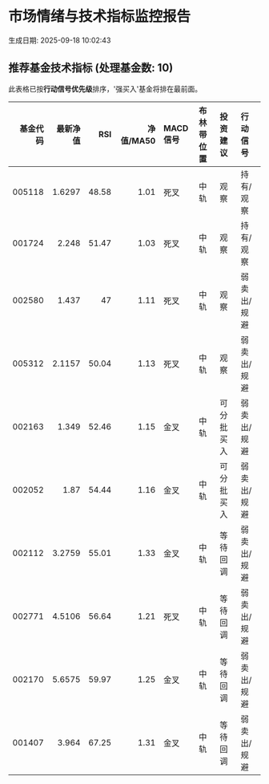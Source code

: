 # 市场情绪与技术指标监控报告

生成日期: 2025-09-18 10:02:43

## 推荐基金技术指标 (处理基金数: 10)
此表格已按**行动信号优先级**排序，'强买入'基金将排在最前面。

|   基金代码 |   最新净值 |   RSI |   净值/MA50 | MACD信号   | 布林带位置   | 投资建议   | 行动信号   |
|-------:|-------:|------:|----------:|:---------|:--------|:-------|:-------|
| 005118 | 1.6297 | 48.58 |      1.01 | 死叉       | 中轨      | 观察     | 持有/观察  |
| 001724 | 2.248  | 51.47 |      1.03 | 死叉       | 中轨      | 观察     | 持有/观察  |
| 002580 | 1.437  | 47    |      1.11 | 死叉       | 中轨      | 观察     | 弱卖出/规避 |
| 005312 | 2.1157 | 50.04 |      1.13 | 死叉       | 中轨      | 观察     | 弱卖出/规避 |
| 002163 | 1.349  | 52.46 |      1.15 | 金叉       | 中轨      | 可分批买入  | 弱卖出/规避 |
| 002052 | 1.87   | 54.44 |      1.16 | 金叉       | 中轨      | 可分批买入  | 弱卖出/规避 |
| 002112 | 3.2759 | 55.01 |      1.33 | 金叉       | 中轨      | 等待回调   | 弱卖出/规避 |
| 002771 | 4.5106 | 56.64 |      1.21 | 死叉       | 中轨      | 等待回调   | 弱卖出/规避 |
| 002170 | 5.6575 | 59.97 |      1.25 | 金叉       | 中轨      | 等待回调   | 弱卖出/规避 |
| 001407 | 3.964  | 67.25 |      1.31 | 金叉       | 中轨      | 等待回调   | 弱卖出/规避 |